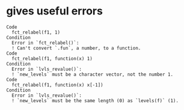 # gives useful errors

    Code
      fct_relabel(f1, 1)
    Condition
      Error in `fct_relabel()`:
      ! Can't convert `.fun`, a number, to a function.
    Code
      fct_relabel(f1, function(x) 1)
    Condition
      Error in `lvls_revalue()`:
      ! `new_levels` must be a character vector, not the number 1.
    Code
      fct_relabel(f1, function(x) x[-1])
    Condition
      Error in `lvls_revalue()`:
      ! `new_levels` must be the same length (0) as `levels(f)` (1).

